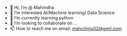 - 👋 Hi, I’m @ Mahindha
- 👀 I’m interested AI/Machine learning/ Data Science
- 🌱 I’m currently learning python
- 💞️ I’m looking to collaborate on ...
- 📫 How to reach me on email: mahichinu02@gmil.com

<!---
Mahicm/Mahicm is a ✨ special ✨ repository because its `README.md` (this file) appears on your GitHub profile.
You can click the Preview link to take a look at your changes.
--->
